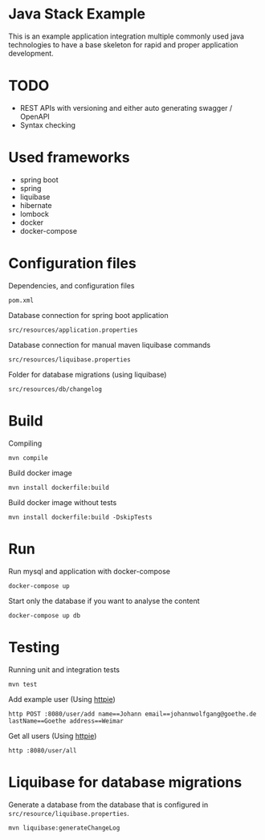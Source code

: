 Java Stack Example
===

This is an example application integration multiple commonly used java technologies to have a base skeleton for rapid and proper application development.

TODO
===

- REST APIs with versioning and either auto generating swagger / OpenAPI
- Syntax checking

Used frameworks
===

- spring boot
- spring
- liquibase
- hibernate
- lombock
- docker
- docker-compose

Configuration files
===

Dependencies, and configuration files

    pom.xml

Database connection for spring boot application

    src/resources/application.properties

Database connection for manual maven liquibase commands

    src/resources/liquibase.properties

Folder for database migrations (using liquibase)

    src/resources/db/changelog

Build
===

Compiling

    mvn compile

Build docker image

    mvn install dockerfile:build

Build docker image without tests

    mvn install dockerfile:build -DskipTests

Run
===

Run mysql and application with docker-compose

    docker-compose up

Start only the database if you want to analyse the content

    docker-compose up db

Testing
===

Running unit and integration tests

    mvn test

Add example user (Using [httpie](https://httpie.org/))

    http POST :8080/user/add name==Johann email==johannwolfgang@goethe.de lastName==Goethe address==Weimar

Get all users (Using [httpie](https://httpie.org/))

    http :8080/user/all


Liquibase for database migrations
===

Generate a database from the database that is configured in `src/resource/liquibase.properties`.

    mvn liquibase:generateChangeLog
